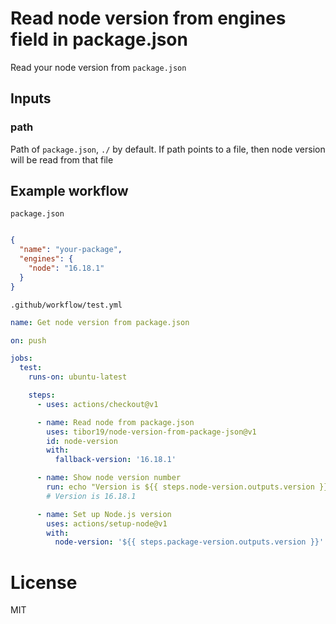 # Read node version from engines field in package.json

Read your node version from `package.json`


## Inputs

### path

Path of `package.json`, `./` by default. If path points to a file, then node version will be read from that file



## Example workflow

`package.json`
```json

{
  "name": "your-package",
  "engines": {
    "node": "16.18.1"
  }
}
```

`.github/workflow/test.yml`
```yml
name: Get node version from package.json

on: push

jobs:
  test:
    runs-on: ubuntu-latest

    steps:
      - uses: actions/checkout@v1

      - name: Read node from package.json
        uses: tibor19/node-version-from-package-json@v1
        id: node-version
        with:
          fallback-version: '16.18.1'

      - name: Show node version number
        run: echo "Version is ${{ steps.node-version.outputs.version }}"
        # Version is 16.18.1

      - name: Set up Node.js version
        uses: actions/setup-node@v1
        with:
          node-version: '${{ steps.package-version.outputs.version }}'
```

# License

MIT